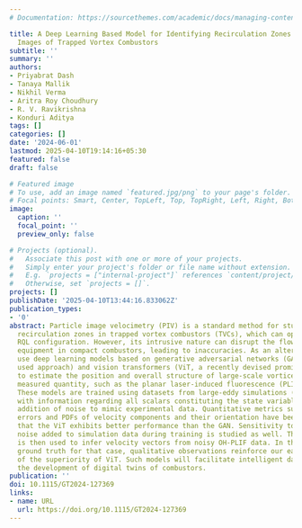 ```yaml
---
# Documentation: https://sourcethemes.com/academic/docs/managing-content/

title: A Deep Learning Based Model for Identifying Recirculation Zones From Experimental
  Images of Trapped Vortex Combustors
subtitle: ''
summary: ''
authors:
- Priyabrat Dash
- Tanaya Mallik
- Nikhil Verma
- Aritra Roy Choudhury
- R. V. Ravikrishna
- Konduri Aditya
tags: []
categories: []
date: '2024-06-01'
lastmod: 2025-04-10T19:14:16+05:30
featured: false
draft: false

# Featured image
# To use, add an image named `featured.jpg/png` to your page's folder.
# Focal points: Smart, Center, TopLeft, Top, TopRight, Left, Right, BottomLeft, Bottom, BottomRight.
image:
  caption: ''
  focal_point: ''
  preview_only: false

# Projects (optional).
#   Associate this post with one or more of your projects.
#   Simply enter your project's folder or file name without extension.
#   E.g. `projects = ["internal-project"]` references `content/project/deep-learning/index.md`.
#   Otherwise, set `projects = []`.
projects: []
publishDate: '2025-04-10T13:44:16.833062Z'
publication_types:
- '0'
abstract: Particle image velocimetry (PIV) is a standard method for studying primary
  recirculation zones in trapped vortex combustors (TVCs), which can operate in an
  RQL configuration. However, its intrusive nature can disrupt the flow, flame, and
  equipment in compact combustors, leading to inaccuracies. As an alternative, we
  use deep learning models based on generative adversarial networks (GAN, a widely
  used approach) and vision transformers (ViT, a recently devised promising architecture)
  to estimate the position and overall structure of large-scale vortices from a non-invasively
  measured quantity, such as the planar laser-induced fluorescence (PLIF) of a species.
  These models are trained using datasets from large-eddy simulations (LES) of TVCs
  with information regarding all scalars constituting the state variable, with the
  addition of noise to mimic experimental data. Quantitative metrics such as relative
  errors and PDFs of velocity components and their orientation have been used to demonstrate
  that the ViT exhibits better performance than the GAN. Sensitivity to the type of
  noise added to simulation data during training is studied as well. The trained model
  is then used to infer velocity vectors from noisy OH-PLIF data. In the absence of
  ground truth for that case, qualitative observations reinforce our earlier notion
  of the superiority of ViT. Such models will facilitate intelligent data fusion and
  the development of digital twins of combustors.
publication: ''
doi: 10.1115/GT2024-127369
links:
- name: URL
  url: https://doi.org/10.1115/GT2024-127369
---
```

